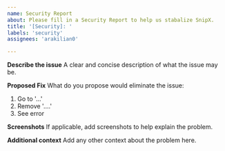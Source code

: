 ```yaml
---
name: Security Report
about: Please fill in a Security Report to help us stabalize SnipX.
title: '[Security]: '
labels: 'security'
assignees: 'arakilian0'

---
```


**Describe the issue**
A clear and concise description of what the issue may be.

**Proposed Fix**
What do you propose would eliminate the issue:
1. Go to '...'
2. Remove '....'
3. See error

**Screenshots**
If applicable, add screenshots to help explain the problem.

**Additional context**
Add any other context about the problem here.
